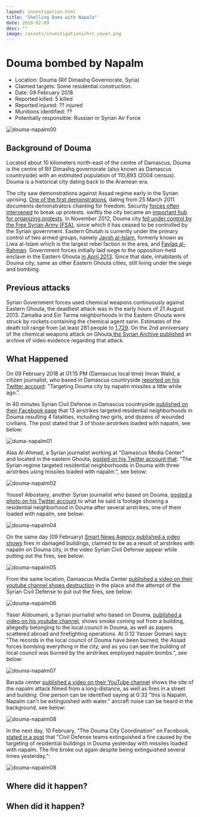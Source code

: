 ```yaml
---
layout: investigation.html
title: "Shelling Duma with Napalm"
date: 2018-02-09
desc: ""
image: /assets/investigations/hrc_cover.png
---
```


# Douma bombed by Napalm

- Location: Douma (Rif Dimashq Governorate, Syria)
- Claimed targets: Some residential construction.
- Date: 09 February 2018
- Reported killed: 5 killed
- Reported injured: ?? injured
- Munitions identified: ??
- Potentially responsible: Russian or Syrian Air Force

![douma-napalm00](assets/duma-napalm00.jpg)

## Background of Douma

Located about 10 kilometers north-east of the centre of Damascus, Douma is the centre of Rif Dimashq governorate (also known as Damascus countryside) with an estimated population of 110,893 (2004 census). Douma is a historical city dating back to the Aramean era.

The city saw demonstrations against Assad regime early in the Syrian uprising. [One of the first demonstrations](https://www.youtube.com/watch?v=MesN-sNruLs), dating from 25 March 2011 documents demonstrators chanting for freedom. Security [forces often intervened](https://youtu.be/Qn7J7hXFPNE?t=5m20s) to break up protests. swiftly the city became an [important hub for organizing protests](https://www.youtube.com/watch?v=oytok3Zdc94). In November 2012, Douma city [fell under control by the Free Syrian Army (FSA)](https://www.youtube.com/watch?v=nmjfla6qaY4), since which it has ceased to be controlled by the Syrian government.
Eastern Ghutah is currently under the primary control of two armed groups, namely [Jaysh al-Islam](https://www.jaishalislam.com/), formerly known as Liwa al-Islam which is the largest rebel faction in the area, and [Faylaq al-Rahman](http://alrahmancorps.com/).
Government forces initially laid siege to the opposition-held enclave in the Eastern Ghouta [in April 2013](http://www.ohchr.org/Documents/HRBodies/HRCouncil/CoISyria/A-HRC-37-72_EN.pdf). Since that date, inhabitants of Douma city, same as other Eastern Ghouta cities, still living under the siege and bombing. 

## Previous attacks

Syrian Government forces used chemical weapons continuously against Eastern Ghouta, the deadliest attack was in the early hours of 21 August 2013.  Zamalka and  Ein Tarma neighborhoods in the Eastern Ghouta were struck by rockets containing the chemical agent sarin. Estimates of the death toll range from [at least 281 people[](https://www.diplomatie.gouv.fr/IMG/pdf/Syrian_Chemical_Programme.pdf) to [1,729](https://www.dailystar.com.lb/News/Middle-East/2013/Aug-22/228268-bodies-still-being-found-after-alleged-syria-chemical-attack-opposition.ashx).
On the 2nd anniversary of the chemical weapons attack on Ghouta,[the Syrian Archive published](https://syrianarchive.org/en/investigations/Press-Release-of-the-Chemical-Weapons-Attack-on-Damascus.html) an archive of video evidence regarding that attack.

## What Happened

On 09 February 2018 at 01:15 PM (Damascus local time) Imran Walid, a citizen journalist, who based in Damascus countryside [reported on his Twitter account](https://twitter.com/Omran_Almansi/status/961921399232311296): "Targeting Douma city by napalm missiles a little while ago.".

In 40 minutes Syrian Civil Defense in Damascus countryside [published on their Facebook page](https://www.facebook.com/SCDrifdimashq/posts/2092827634075868) that 13 airstrikes targeted residential neighborhoods in Douma resulting 4 fatalities, including two girls, and dozens of wounded civilians. The post stated that 3 of those airstrikes loaded with napalm, see below:

![duma-napalm01](assets/douma-napalm01.jpg)

Alaa Al-Ahmad, a Syrian journalist working at "Damascus Media Center" and located in the eastern Ghouta, [posted on his Twitter account that](https://twitter.com/Press_Alaaahmad/status/961935319108071424): "The Syrian regime targeted residential neighborhoods in Douma with three airstrikes using missiles loaded with napalm.", see below:

![douma-napalm02](assets/douma-napalm02.jpg)

Yousef Albostany, another Syrian journalist who based on Douma, [posted a photo on his Twitter account](https://twitter.com/YousefAlbostany/status/961981527868440577) to what he said is footage showing a residential neighborhood in Douma after several airstrikes, one of them loaded with napalm, see below:

![douma-napalm04](assets/douma-napalm04.jpg)

On the same day (09 February) [Smart News Agency published a video shows](https://www.youtube.com/watch?v=CUDnCmLVUTc) fires in damaged buildings, claimed to be as a result of airstrikes with napalm on Douma city, in the video Syrian Civil Defense appear while putting out the fires, see below:

![douma-napalm05](assets/douma-napalm05.jpg)

From the same location, Damascus Media Center [published a video on their youtube channel shows destruction](https://www.youtube.com/watch?v=7N_aCjMEPbs) in the place and the attempt of the Syrian Civil Defense to put out the fires, see below:

![douma-napalm06](assets/douma-napalm06.jpg)

Yaser Aldoumani, a Syrian journalist who based on Douma, [published a video on his youtube channel](https://www.youtube.com/watch?v=uiXle6468Zc), shows smoke coming out from a building, allegedly belonging to the local council in Douma, as well as papers scattered abroad and firefighting operations. At 0:12 Yasser Domani says: "The records in the local council of Douma have been burned, the Assad forces bombing everything in the city, and as you can see the building of local council was burned by the airstrikes employed napalm bombs.", see below:

![douma-napalm07](assets/douma-napalm07.jpg)

Barada center [published a video on their YouTube channel](https://www.youtube.com/watch?v=wK2PbJNvci0) shows the site of the napalm attack filmed from a long-distance, as well as fires in a street and building. One person can be identified saying at 0:33 "this is Napalm,  Napalm can't be extinguished with water." aircraft noise can be heard in the background, see below:

![douma-napalm08](assets/douma-napalm08.jpg)

In the next day, 10 February, "The Douma City Coordination" on Facebook, [stated in a post](https://www.facebook.com/Douma.Revolution.2011/posts/1672415679506007) that "Civil Defense teams extinguished a fire caused by the targeting of residential buildings in Douma yesterday with missiles loaded with napalm. The fire broke out again despite being extinguished several times yesterday.":

![douma-napalm08](assets/douma-napalm08.png)

## Where did it happen?



## When did it happen?

